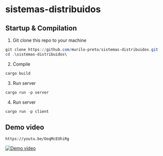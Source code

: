 # sistemas-distribuidos

## Startup & Compilation
1. Git clone this repo to your machine
```powershell
git clone https://github.com/murilo-preto/sistemas-distribuidos.git
cd .\sistemas-distribuidos\
```

2. Compile
```powershell
cargo build
```

3. Run server
```powershell
cargo run -p server
```

4. Run server
```powershell
cargo run -p client
```

## Demo video
```
https://youtu.be/OoqMcEUhiRg
```
[![Demo video](http://img.youtube.com/vi/OoqMcEUhiRg/0.jpg)](http://www.youtube.com/watch?v=r8jQ9hVA2qs "Demo video")
